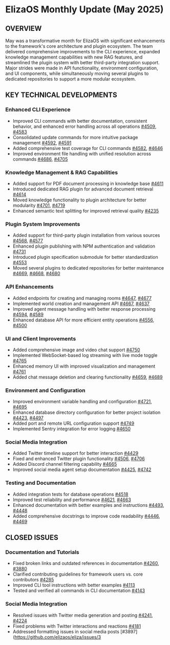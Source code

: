 # ElizaOS Monthly Update (May 2025)

## OVERVIEW
May was a transformative month for ElizaOS with significant enhancements to the framework's core architecture and plugin ecosystem. The team delivered comprehensive improvements to the CLI experience, expanded knowledge management capabilities with new RAG features, and streamlined the plugin system with better third-party integration support. Major strides were made in API functionality, environment configuration, and UI components, while simultaneously moving several plugins to dedicated repositories to support a more modular ecosystem.

## KEY TECHNICAL DEVELOPMENTS

### Enhanced CLI Experience
- Improved CLI commands with better documentation, consistent behavior, and enhanced error handling across all operations [#4509](https://github.com/elizaos/eliza/pull/4509), [#4583](https://github.com/elizaos/eliza/pull/4583)
- Consolidated update commands for more intuitive package management [#4592](https://github.com/elizaos/eliza/pull/4592), [#4591](https://github.com/elizaos/eliza/pull/4591)
- Added comprehensive test coverage for CLI commands [#4582](https://github.com/elizaos/eliza/pull/4582), [#4646](https://github.com/elizaos/eliza/pull/4646)
- Improved environment file handling with unified resolution across commands [#4686](https://github.com/elizaos/eliza/pull/4686), [#4705](https://github.com/elizaos/eliza/pull/4705)

### Knowledge Management & RAG Capabilities
- Added support for PDF document processing in knowledge base [#4611](https://github.com/elizaos/eliza/pull/4611)
- Introduced dedicated RAG plugin for advanced document retrieval [#4614](https://github.com/elizaos/eliza/pull/4614)
- Moved knowledge functionality to plugin architecture for better modularity [#4701](https://github.com/elizaos/eliza/pull/4701), [#4719](https://github.com/elizaos/eliza/pull/4719)
- Enhanced semantic text splitting for improved retrieval quality [#4235](https://github.com/elizaos/eliza/pull/4235)

### Plugin System Improvements
- Added support for third-party plugin installation from various sources [#4568](https://github.com/elizaos/eliza/pull/4568), [#4577](https://github.com/elizaos/eliza/pull/4577)
- Enhanced plugin publishing with NPM authentication and validation [#4731](https://github.com/elizaos/eliza/pull/4731)
- Introduced plugin specification submodule for better standardization [#4553](https://github.com/elizaos/eliza/pull/4553)
- Moved several plugins to dedicated repositories for better maintenance [#4669](https://github.com/elizaos/eliza/pull/4669), [#4668](https://github.com/elizaos/eliza/pull/4668), [#4680](https://github.com/elizaos/eliza/pull/4680)

### API Enhancements
- Added endpoints for creating and managing rooms [#4647](https://github.com/elizaos/eliza/pull/4647), [#4677](https://github.com/elizaos/eliza/pull/4677)
- Implemented world creation and management API [#4667](https://github.com/elizaos/eliza/pull/4667), [#4637](https://github.com/elizaos/eliza/pull/4637)
- Improved agent message handling with better response processing [#4594](https://github.com/elizaos/eliza/pull/4594), [#4589](https://github.com/elizaos/eliza/pull/4589)
- Enhanced database API for more efficient entity operations [#4556](https://github.com/elizaos/eliza/pull/4556), [#4500](https://github.com/elizaos/eliza/pull/4500)

### UI and Client Improvements
- Added comprehensive image and video chat support [#4750](https://github.com/elizaos/eliza/pull/4750)
- Implemented WebSocket-based log streaming with live mode toggle [#4765](https://github.com/elizaos/eliza/pull/4765)
- Enhanced memory UI with improved visualization and management [#4761](https://github.com/elizaos/eliza/pull/4761)
- Added chat message deletion and clearing functionality [#4659](https://github.com/elizaos/eliza/pull/4659), [#4689](https://github.com/elizaos/eliza/pull/4689)

### Environment and Configuration
- Improved environment variable handling and configuration [#4721](https://github.com/elizaos/eliza/pull/4721), [#4695](https://github.com/elizaos/eliza/pull/4695)
- Enhanced database directory configuration for better project isolation [#4423](https://github.com/elizaos/eliza/pull/4423), [#4497](https://github.com/elizaos/eliza/pull/4497)
- Added port and remote URL configuration support [#4749](https://github.com/elizaos/eliza/pull/4749)
- Implemented Sentry integration for error logging [#4650](https://github.com/elizaos/eliza/pull/4650)

### Social Media Integration
- Added Twitter timeline support for better interaction [#4429](https://github.com/elizaos/eliza/pull/4429)
- Fixed and enhanced Twitter plugin functionality [#4506](https://github.com/elizaos/eliza/pull/4506), [#4706](https://github.com/elizaos/eliza/pull/4706)
- Added Discord channel filtering capability [#4665](https://github.com/elizaos/eliza/pull/4665)
- Improved social media agent setup documentation [#4425](https://github.com/elizaos/eliza/pull/4425), [#4742](https://github.com/elizaos/eliza/pull/4742)

### Testing and Documentation
- Added integration tests for database operations [#4518](https://github.com/elizaos/eliza/pull/4518)
- Improved test reliability and performance [#4621](https://github.com/elizaos/eliza/pull/4621), [#4663](https://github.com/elizaos/eliza/pull/4663)
- Enhanced documentation with better examples and instructions [#4493](https://github.com/elizaos/eliza/pull/4493), [#4448](https://github.com/elizaos/eliza/pull/4448)
- Added comprehensive docstrings to improve code readability [#4446](https://github.com/elizaos/eliza/pull/4446), [#4469](https://github.com/elizaos/eliza/pull/4469)

## CLOSED ISSUES

### Documentation and Tutorials
- Fixed broken links and outdated references in documentation [#4260](https://github.com/elizaos/eliza/issues/4260), [#3880](https://github.com/elizaos/eliza/issues/3880)
- Clarified contributing guidelines for framework users vs. core contributors [#4285](https://github.com/elizaos/eliza/issues/4285)
- Improved CLI tool instructions with better examples [#4113](https://github.com/elizaos/eliza/issues/4113)
- Tested and verified all commands in CLI documentation [#4143](https://github.com/elizaos/eliza/issues/4143)

### Social Media Integration
- Resolved issues with Twitter media generation and posting [#4241](https://github.com/elizaos/eliza/issues/4241), [#4224](https://github.com/elizaos/eliza/issues/4224)
- Fixed problems with Twitter interactions and reactions [#4181](https://github.com/elizaos/eliza/issues/4181)
- Addressed formatting issues in social media posts [#3897](https://github.com/elizaos/eliza/issues/3